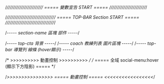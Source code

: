 
/*///////////////////////
===== 變數宣告 START =====
///////////////////////*/

/*///////////////////////////////
===== TOP-BAR Section START =====
///////////////////////////////*/


/*----- section-name 區塊 部件 -----*/

/*----- top-cta 背景 -----*/
/*----- coach 教練列表 圖片區塊 -----*/
/*----- top-bar 導覽列 線條 (hover顯示) -----*/


/* >>>>>>>>>> 動畫控制 >>>>>>>>>> */
/* ===== 全域 social-menu:hover (顯示下方陰影) ===== */

/*>>>>>>>>>>>>>>>>
===== 動畫控制 =====
<<<<<<<<<<<<<<<<<*/
